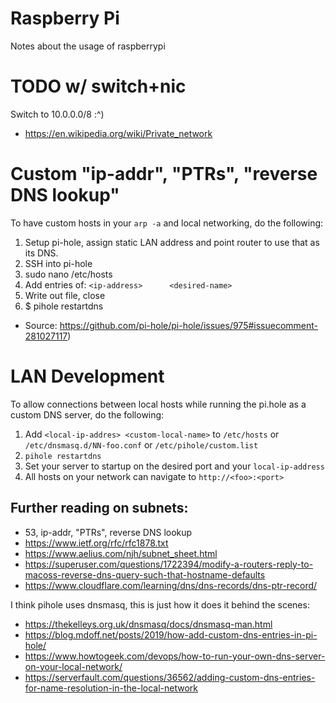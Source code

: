 # Raspberry Pi
Notes about the usage of raspberrypi

# TODO w/ switch+nic
Switch to 10.0.0.0/8 :^)
* https://en.wikipedia.org/wiki/Private_network

# Custom "ip-addr", "PTRs", "reverse DNS lookup"
To have custom hosts in your `arp -a` and local networking, do the following:
1. Setup pi-hole, assign static LAN address and point router to use that as its DNS.
2. SSH into pi-hole
3. sudo nano /etc/hosts
2. Add entries of:
`<ip-address>      <desired-name>`
4. Write out file, close
5. $ pihole restartdns

* Source: https://github.com/pi-hole/pi-hole/issues/975#issuecomment-281027117)

# LAN Development
To allow connections between local hosts while running the pi.hole as a custom DNS server, do the following:
1. Add `<local-ip-addres> <custom-local-name>` to `/etc/hosts` or `/etc/dnsmasq.d/NN-foo.conf` or `/etc/pihole/custom.list`
2. `pihole restartdns`
3. Set your server to startup on the desired port and your `local-ip-address`
4. All hosts on your network can navigate to `http://<foo>:<port>`

## Further reading on subnets:
* 53, ip-addr, "PTRs", reverse DNS lookup
* https://www.ietf.org/rfc/rfc1878.txt
* https://www.aelius.com/njh/subnet_sheet.html
* https://superuser.com/questions/1722394/modify-a-routers-reply-to-macoss-reverse-dns-query-such-that-hostname-defaults
* https://www.cloudflare.com/learning/dns/dns-records/dns-ptr-record/

I think pihole uses dnsmasq, this is just how it does it behind the scenes:
* https://thekelleys.org.uk/dnsmasq/docs/dnsmasq-man.html
* https://blog.mdoff.net/posts/2019/how-add-custom-dns-entries-in-pi-hole/
* https://www.howtogeek.com/devops/how-to-run-your-own-dns-server-on-your-local-network/
* https://serverfault.com/questions/36562/adding-custom-dns-entries-for-name-resolution-in-the-local-network
